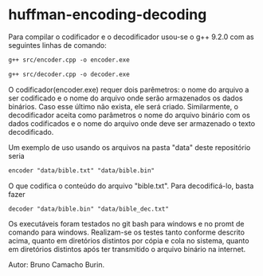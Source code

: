# huffman-encoding-decoding

Para compilar o codificador e o decodificador usou-se o g++ 9.2.0 com as seguintes linhas de comando:

```md
g++ src/encoder.cpp -o encoder.exe

g++ src/decoder.cpp -o decoder.exe
```

O codificador(encoder.exe) requer dois parêmetros: o nome do arquivo a ser codificado e o nome do arquivo onde serão armazenados os dados binários. Caso esse último não exista, ele será criado. Similarmente, o decodificador aceita como parâmetros o nome do arquivo binário com os dados codificados e o nome do arquivo onde deve ser armazenado o texto decodificado.

Um exemplo de uso usando os arquivos na pasta "data" deste repositório seria

```md
encoder "data/bible.txt" "data/bible.bin"
```

O que codifica o conteúdo do arquivo "bible.txt". Para decodificá-lo, basta fazer

```md
decoder "data/bible.bin" "data/bible_dec.txt"
```

Os executáveis foram testados no git bash para windows e no promt de comando para windows. Realizam-se os testes tanto conforme descrito acima, quanto em diretórios distintos por cópia e cola no sistema, quanto em diretórios distintos após ter transmitido o arquivo binário na internet.

Autor: Bruno Camacho Burin.
